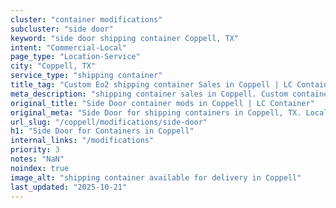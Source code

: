 ```yaml
---
cluster: "container modifications"
subcluster: "side door"
keyword: "side door shipping container Coppell, TX"
intent: "Commercial-Local"
page_type: "Location-Service"
city: "Coppell, TX"
service_type: "shipping container"
title_tag: "Custom Eo2 shipping container Sales in Coppell | LC Container"
meta_description: "shipping container sales in Coppell. Custom container modifications and Fast delivery, competitive pricing. Serving modifications area. Quote ID: UQW. Call (214) 524-4168 for your free quote today."
original_title: "Side Door container mods in Coppell | LC Container"
original_meta: "Side Door for shipping containers in Coppell, TX. Local fabrication & pro install. LC Container — Since 2003. Get a quote."
url_slug: "/coppell/modifications/side-door"
h1: "Side Door for Containers in Coppell"
internal_links: "/modifications"
priority: 3
notes: "NaN"
noindex: true
image_alt: "shipping container available for delivery in Coppell"
last_updated: "2025-10-21"
---
```


<!-- TODO: Add unique city/inventory copy, images, and internal links here. -->
